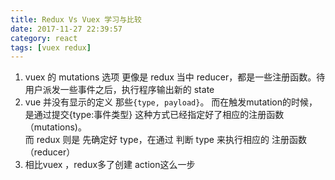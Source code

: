 ```yaml
---
title: Redux Vs Vuex 学习与比较
date: 2017-11-27 22:39:57
category: react
tags: [vuex redux]
---
```

1. vuex 的 mutations 选项 更像是 redux 当中 reducer，都是一些注册函数。待用户派发一些事件之后，执行程序输出新的 state
2. vue 并没有显示的定义 那些`{type, payload}`。 而在触发mutation的时候，是通过提交{type:事件类型} 这种方式已经指定好了相应的注册函数（mutations)。  
而 redux 则是 先确定好 type，在通过 判断 type 来执行相应的 注册函数（reducer）
3. 相比vuex ，redux多了创建 action这么一步

